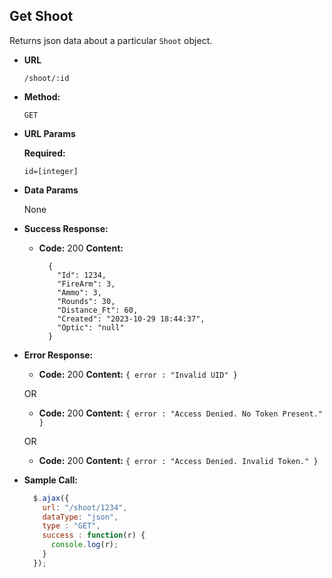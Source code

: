 **Get Shoot**
----
  Returns json data about a particular `Shoot` object.

* **URL**

  `/shoot/:id`

* **Method:**

  `GET`

*  **URL Params**

   **Required:**

   `id=[integer]`

* **Data Params**

  None

* **Success Response:**

  * **Code:** 200
    **Content:**
    ```
	  {
	    "Id": 1234,
	    "FireArm": 3,
	    "Ammo": 3,
	    "Rounds": 30,
	    "Distance_Ft": 60,
	    "Created": "2023-10-29 18:44:37",
	    "Optic": "null"
	  }
    ```

* **Error Response:**

  * **Code:** 200
    **Content:** `{ error : "Invalid UID" }`

  OR

  * **Code:** 200
    **Content:** `{ error : "Access Denied. No Token Present." }`

   OR

  * **Code:** 200
    **Content:** `{ error : "Access Denied. Invalid Token." }`

* **Sample Call:**

  ```javascript
    $.ajax({
      url: "/shoot/1234",
      dataType: "json",
      type : "GET",
      success : function(r) {
        console.log(r);
      }
    });
  ```
